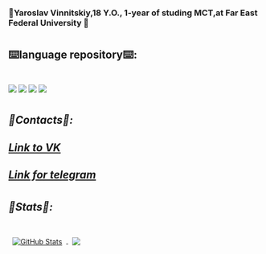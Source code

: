 ### 🌚Yaroslav Vinnitskiy,18 Y.O., 1-year of studing MCT,at Far East Federal University 🌚
#
## ⌨️language repository⌨️:
#
<img src="https://img.shields.io/badge/c++-6600ff?%20-%2300599C.svg?&style=for-the-badge&logo=c%2B%2B&ogoColor=white"/>
<img src="https://img.shields.io/badge/dart-6600ff?-%230175C2.svg?&style=for-the-badge&logo=dart&logoColor=white"/>
<img src="https://img.shields.io/badge/c%20-6600ff?-%2300599C.svg?&style=for-the-badge&logo=c&logoColor=white"/>
<img src="https://img.shields.io/badge/python%20-6600ff?-%2314354C.svg?&style=for-the-badge&logo=python&logoColor=white"/>

#
## _👿Contacts👿:_

## [_Link to VK_](https://vk.com/yarvin1560)

## [_Link for telegram_](https://t.me/PuNK1447)
#
## _👀Stats👀:_
#
<a href="https://github.com/braydoncoyer">
  <img align="center" style="margin:0.5rem" src="https://github-readme-stats.vercel.app/api?username=xYarvinx&show_icons=true&line_height=30&count_private=true&title_color=e6e6fa&text_color=e6e6fa&icon_color=8B4513&bg_color=6600ff" alt="GitHub Stats" />
</a>

<a href="https://github.com/braydoncoyer">
  <img align="center" style="margin:0.5rem" src="https://github-readme-stats.vercel.app/api/top-langs/?username=xYarvinx&hide=html,css&title_color=e6e6fa&text_color=e6e6fa&icon_color=6600ff&bg_color=6600ff" />
</a>

# 
